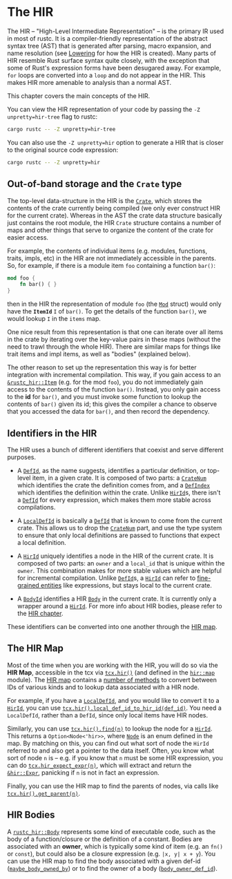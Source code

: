 # The HIR

<!-- toc -->

The HIR – "High-Level Intermediate Representation" – is the primary IR used
in most of rustc. It is a compiler-friendly representation of the abstract
syntax tree (AST) that is generated after parsing, macro expansion, and name
resolution (see [Lowering](./ast-lowering.html) for how the HIR is created).
Many parts of HIR resemble Rust surface syntax quite closely, with
the exception that some of Rust's expression forms have been desugared away.
For example, `for` loops are converted into a `loop` and do not appear in
the HIR. This makes HIR more amenable to analysis than a normal AST.

This chapter covers the main concepts of the HIR.

You can view the HIR representation of your code by passing the
`-Z unpretty=hir-tree` flag to rustc:

```bash
cargo rustc -- -Z unpretty=hir-tree
```


You can also use the `-Z unpretty=hir` option to generate a HIR
that is closer to the original source code expression:

```bash
cargo rustc -- -Z unpretty=hir
```

## Out-of-band storage and the `Crate` type

The top-level data-structure in the HIR is the [`Crate`], which stores
the contents of the crate currently being compiled (we only ever
construct HIR for the current crate). Whereas in the AST the crate
data structure basically just contains the root module, the HIR
`Crate` structure contains a number of maps and other things that
serve to organize the content of the crate for easier access.

[`Crate`]: https://doc.rust-lang.org/nightly/nightly-rustc/rustc_hir/hir/struct.Crate.html

For example, the contents of individual items (e.g. modules,
functions, traits, impls, etc) in the HIR are not immediately
accessible in the parents. So, for example, if there is a module item
`foo` containing a function `bar()`:

```rust
mod foo {
    fn bar() { }
}
```

then in the HIR the representation of module `foo` (the [`Mod`]
struct) would only have the **`ItemId`** `I` of `bar()`. To get the
details of the function `bar()`, we would lookup `I` in the
`items` map.

[`Mod`]: https://doc.rust-lang.org/nightly/nightly-rustc/rustc_hir/hir/struct.Mod.html

One nice result from this representation is that one can iterate
over all items in the crate by iterating over the key-value pairs
in these maps (without the need to trawl through the whole HIR).
There are similar maps for things like trait items and impl items,
as well as "bodies" (explained below).

The other reason to set up the representation this way is for better
integration with incremental compilation. This way, if you gain access
to an [`&rustc_hir::Item`] (e.g. for the mod `foo`), you do not immediately
gain access to the contents of the function `bar()`. Instead, you only
gain access to the **id** for `bar()`, and you must invoke some
function to lookup the contents of `bar()` given its id; this gives
the compiler a chance to observe that you accessed the data for
`bar()`, and then record the dependency.

[`&rustc_hir::Item`]: https://doc.rust-lang.org/nightly/nightly-rustc/rustc_hir/hir/struct.Item.html

<a id="hir-id"></a>

## Identifiers in the HIR

The HIR uses a bunch of different identifiers that coexist and serve different purposes.

- A [`DefId`], as the name suggests, identifies a particular definition, or top-level
  item, in a given crate. It is composed of two parts: a [`CrateNum`] which identifies
  the crate the definition comes from, and a [`DefIndex`] which identifies the definition
  within the crate. Unlike [`HirId`]s, there isn't a [`DefId`] for every expression, which
  makes them more stable across compilations.

- A [`LocalDefId`] is basically a [`DefId`] that is known to come from the current crate.
  This allows us to drop the [`CrateNum`] part, and use the type system to ensure that
  only local definitions are passed to functions that expect a local definition.

- A [`HirId`] uniquely identifies a node in the HIR of the current crate. It is composed
  of two parts: an `owner` and a `local_id` that is unique within the `owner`. This
  combination makes for more stable values which are helpful for incremental compilation.
  Unlike [`DefId`]s, a [`HirId`] can refer to [fine-grained entities][Node] like expressions,
  but stays local to the current crate.

- A [`BodyId`] identifies a HIR [`Body`] in the current crate. It is currently only
  a wrapper around a [`HirId`]. For more info about HIR bodies, please refer to the
  [HIR chapter][hir-bodies].

These identifiers can be converted into one another through the [HIR map][map].

[`DefId`]: https://doc.rust-lang.org/nightly/nightly-rustc/rustc_hir/def_id/struct.DefId.html
[`LocalDefId`]: https://doc.rust-lang.org/nightly/nightly-rustc/rustc_hir/def_id/struct.LocalDefId.html
[`HirId`]: https://doc.rust-lang.org/nightly/nightly-rustc/rustc_hir/hir_id/struct.HirId.html
[`BodyId`]: https://doc.rust-lang.org/nightly/nightly-rustc/rustc_hir/hir/struct.BodyId.html
[Node]: https://doc.rust-lang.org/nightly/nightly-rustc/rustc_hir/hir/enum.Node.html
[`CrateNum`]: https://doc.rust-lang.org/nightly/nightly-rustc/rustc_hir/def_id/struct.CrateNum.html
[`DefIndex`]: https://doc.rust-lang.org/nightly/nightly-rustc/rustc_hir/def_id/struct.DefIndex.html
[`Body`]: https://doc.rust-lang.org/nightly/nightly-rustc/rustc_hir/hir/struct.Body.html
[hir-map]: ./hir.md#the-hir-map
[hir-bodies]: ./hir.md#hir-bodies
[map]: https://doc.rust-lang.org/nightly/nightly-rustc/rustc_middle/hir/map/struct.Map.html

## The HIR Map

Most of the time when you are working with the HIR, you will do so via
the **HIR Map**, accessible in the tcx via [`tcx.hir()`] (and defined in
the [`hir::map`] module). The [HIR map] contains a [number of methods] to
convert between IDs of various kinds and to lookup data associated
with a HIR node.

[`tcx.hir()`]: https://doc.rust-lang.org/nightly/nightly-rustc/rustc_middle/ty/struct.TyCtxt.html#method.hir
[`hir::map`]: https://doc.rust-lang.org/nightly/nightly-rustc/rustc_middle/hir/map/index.html
[HIR map]: https://doc.rust-lang.org/nightly/nightly-rustc/rustc_middle/hir/map/struct.Map.html
[number of methods]: https://doc.rust-lang.org/nightly/nightly-rustc/rustc_middle/hir/map/struct.Map.html#methods

For example, if you have a [`LocalDefId`], and you would like to convert it
to a [`HirId`], you can use [`tcx.hir().local_def_id_to_hir_id(def_id)`][local_def_id_to_hir_id].
You need a `LocalDefId`, rather than a `DefId`, since only local items have HIR nodes.

[local_def_id_to_hir_id]: https://doc.rust-lang.org/nightly/nightly-rustc/rustc_middle/hir/map/struct.Map.html#method.local_def_id_to_hir_id

Similarly, you can use [`tcx.hir().find(n)`][find] to lookup the node for a
[`HirId`]. This returns a `Option<Node<'hir>>`, where [`Node`] is an enum
defined in the map. By matching on this, you can find out what sort of
node the `HirId` referred to and also get a pointer to the data
itself. Often, you know what sort of node `n` is – e.g. if you know
that `n` must be some HIR expression, you can do
[`tcx.hir_expect_expr(n)`][expect_expr], which will extract and return the
[`&hir::Expr`][Expr], panicking if `n` is not in fact an expression.

[find]: https://doc.rust-lang.org/nightly/nightly-rustc/rustc_middle/hir/map/struct.Map.html#method.find
[`Node`]: https://doc.rust-lang.org/nightly/nightly-rustc/rustc_hir/hir/enum.Node.html
[expect_expr]: https://doc.rust-lang.org/nightly/nightly-rustc/rustc_middle/ty/struct.TyCtxt.html#method.expect_expr
[Expr]: https://doc.rust-lang.org/nightly/nightly-rustc/rustc_hir/hir/struct.Expr.html

Finally, you can use the HIR map to find the parents of nodes, via
calls like [`tcx.hir().get_parent(n)`][get_parent].

[get_parent]: https://doc.rust-lang.org/nightly/nightly-rustc/rustc_middle/hir/map/struct.Map.html#method.get_parent

## HIR Bodies

A [`rustc_hir::Body`] represents some kind of executable code, such as the body
of a function/closure or the definition of a constant. Bodies are
associated with an **owner**, which is typically some kind of item
(e.g. an `fn()` or `const`), but could also be a closure expression
(e.g. `|x, y| x + y`). You can use the HIR map to find the body
associated with a given def-id ([`maybe_body_owned_by`]) or to find
the owner of a body ([`body_owner_def_id`]).

[`rustc_hir::Body`]: https://doc.rust-lang.org/nightly/nightly-rustc/rustc_hir/hir/struct.Body.html
[`maybe_body_owned_by`]: https://doc.rust-lang.org/nightly/nightly-rustc/rustc_middle/hir/map/struct.Map.html#method.maybe_body_owned_by
[`body_owner_def_id`]: https://doc.rust-lang.org/nightly/nightly-rustc/rustc_middle/hir/map/struct.Map.html#method.body_owner_def_id
